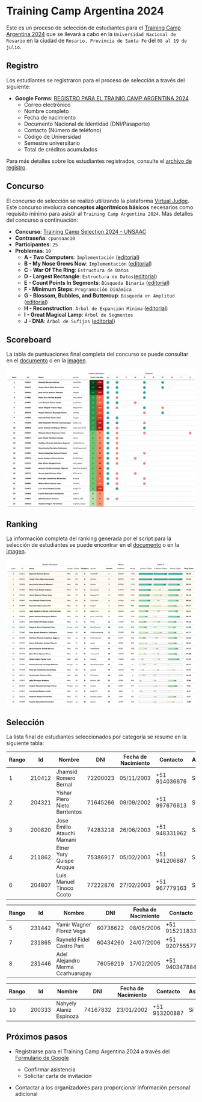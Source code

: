 # Training Camp Argentina 2024

Este es un proceso de selección de estudiantes para el [Training Camp Argentina 2024](https://www.pc-arg.com/tc-arg/more_info) que se llevará a cabo en la `Universidad Nacional de Rosario` en la ciudad de `Rosario, Provincia de Santa Fe` del `08 al 19 de julio`.

## Registro

Los estudiantes se registraron para el proceso de selección a través del siguiente:

- **Google Forms**: [REGISTRO PARA EL TRAINIG CAMP ARGENTINA 2024](https://docs.google.com/forms/d/1DBvFgVbH2CUVbbrm9XBCr9KXbFA4eMBG2294ybBhEmk/edit#responses)
  - Correo electrónico
  - Nombre completo
  - Fecha de nacimiento
  - Documento Nacional de Identidad (DNI/Pasaporte)
  - Contacto (Número de teléfono)
  - Código de Universidad
  - Semestre universitario
  - Total de créditos acumulados

Para más detalles sobre los estudiantes registrados, consulte el [archivo de registro](registered.csv).

## Concurso

El concurso de selección se realizó utilizando la plataforma [Virtual Judge](https://vjudge.net/). Este concurso involucra **conceptos algorítmicos básicos** necesarios como requisito mínimo para asistir al `Training Camp Argentina 2024`. Más detalles del concurso a continuación:

- **Concurso**: [Training Camp Selection 2024 - UNSAAC](https://vjudge.net/contest/627547)
- **Contraseña**: `cpunsaac10`
- **Participantes**: `25`
- **Problemas**: `10`
  - **A - Two Computers**: `Implementación` ([editorial](https://github.com/lightoj-dev/problem-tutorials/blob/main/1001/en.md))
  - **B - My Nose Grows Now**: `Implementación` ([editorial](https://github.com/lightoj-dev/problem-tutorials/blob/main/1241/en.md))
  - **C - War Of The Ring**: `Estructura de Datos`
  - **D - Largest Rectangle**: `Estructura de Datos`([editorial](https://github.com/lightoj-dev/problem-tutorials/blob/main/1083/en.md))
  - **E - Count Points In Segments**: `Búsqueda Binaria` ([editorial](https://github.com/lightoj-dev/problem-tutorials/blob/main/1088/en.md))
  - **F - Minimum Steps**: `Programación Dinámica`
  - **G - Blossom, Bubbles, and Buttercup**: `Búsqueda en Amplitud` ([editorial](https://github.com/lightoj-dev/problem-tutorials/blob/main/1238/en.md))
  - **H - Reconstruction**: `Árbol de Expansión Mínima` ([editorial](https://github.com/lightoj-dev/problem-tutorials/blob/main/1041/en.md))
  - **I - Great Magical Lamp**: `Árbol de Segmentos`
  - **J - DNA**: `Árbol de Sufijos` ([editorial](https://github.com/lightoj-dev/problem-tutorials/blob/main/1224/en.md))

## Scoreboard

La tabla de puntuaciones final completa del concurso se puede consultar en el [documento](../../../scoreboard/training-camp-argentina-2024/scoreboard.csv) o en la [imagen](../../../scoreboard/training-camp-argentina-2024/scoreboard.png).

![Tabla de puntuaciones](../../../scoreboard/training-camp-argentina-2024/scoreboard.png)

## Ranking

La información completa del ranking generada por el script para la selección de estudiantes se puede encontrar en el [documento](ranking.csv) o en la [imagen](ranking.png).

![Imagen de ranking](ranking.png)

## Selección

La lista final de estudiantes seleccionados por categoría se resume en la siguiente tabla:

| Rango | Id | Nombre | DNI | Fecha de Nacimiento | Contacto | Asistencia |
| - | - | - | - | - | - | - |
| 1 | 210412 | Jhamsid Romero Bernal | 72200023 | 05/11/2003 | +51 914036676 | Sí |
| 2 | 204321 | Yishar Piero Nieto Barrientos | 71645266 | 09/09/2002 | +51 997676613 | Sí |
| 3 | 200820 | Jose Emilio Atauchi Mamani | 74283218 | 26/06/2003 | +51 948331962 | Sí |
| 4 | 211862 | Etner Yury Quispe Arqque | 75386917 | 05/02/2003 | +51 941206887 | Sí |
| 6 | 204807 | Luis Manuel Tinoco Ccoto | 77222876 | 27/02/2003 | +51 967779163 | Sí |

| Rango | Id | Nombre | DNI | Fecha de Nacimiento | Contacto | Asistencia |
| - | - | - | - | - | - | - |
| 5 | 231442 | Yamir Wagner Florez Vega | 60738622 | 08/05/2006 | +51 915211833 | Sí |
| 7 | 231865 | Rayneld Fidel Castro Pari | 60434260 | 24/07/2006 | +51 920755577 | Sí |
| 8 | 231446 | Adel Alejandro Merma Ccarhuarupay | 76056219 | 17/02/2005 | +51 940347884 | Sí |

| Rango | Id | Nombre | DNI | Fecha de Nacimiento | Contacto | Asistencia |
| - | - | - | - | - | - | - |
| 10 | 200333 | Nahyely Alaniz Espinoza | 74167832| 23/01/2002 | +51 913200887 | Sí |


## Próximos pasos
- Registrarse para el Training Camp Argentina 2024 a través del [Formulario de Google](https://docs.google.com/forms/d/e/1FAIpQLSdLZTFTqlv4tptvv-tZQtWJkfWPlHRk6thsUQUUmtC8Hm4lDw/viewform)
  - Confirmar asistencia
  - Solicitar carta de invitación

- Contactar a los organizadores para proporcionar información personal adicional